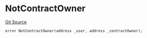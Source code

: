 # NotContractOwner
[Git Source](https://github.com/thrackle-io/forte-rules-engine/blob/6da66dae531fe9b9e3ff74f1c472024c95ff4417/src/protocol/economic/ruleProcessor/RuleProcessorDiamondLib.sol)


```solidity
error NotContractOwner(address _user, address _contractOwner);
```

